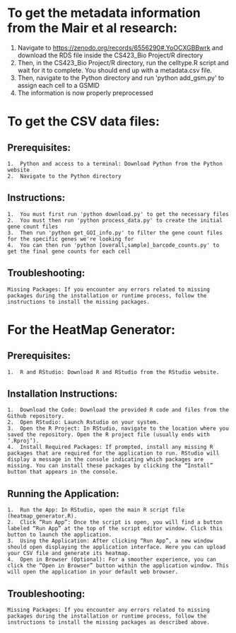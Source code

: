 # To get the metadata information from the Mair et al research:
  1.  Navigate to https://zenodo.org/records/6556290#.YoOCXGBBwrk and download the RDS file inside the CS423_Bio Project/R directory
  2.  Then, in the CS423_Bio Project/R directory, run the celltype.R script and wait for it to complete. You should end up with a metadata.csv file.
  3.  Then, navigate to the Python directory and run 'python add_gsm.py' to assign each cell to a GSMID
  4.  The information is now properly preprocessed


# To get the CSV data files:
  ## Prerequisites:
    1.	Python and access to a terminal: Download Python from the Python website
    2.	Navigate to the Python directory
  ## Instructions:
    1.	You must first run 'python download.py' to get the necessary files
    2.	You must then run 'python process_data.py' to create the initial gene count files
    3.	Then run 'python get_GOI_info.py' to filter the gene count files for the specific genes we're looking for
    4.	You can then run 'python [overall,sample]_barcode_counts.py' to get the final gene counts for each cell
  ## Troubleshooting:
    Missing Packages: If you encounter any errors related to missing packages during the installation or runtime process, follow the instructions to install the missing packages.


# For the HeatMap Generator:
 ## Prerequisites:
    1.	R and RStudio: Download R and RStudio from the RStudio website.
  ## Installation Instructions:
    1.	Download the Code: Download the provided R code and files from the Github repository.
    2.	Open RStudio: Launch Rstudio on your system.
    3.	Open the R Project: In RStudio, navigate to the location where you saved the repository. Open the R project file (usually ends with ‘.Rproj’).
    4.	Install Required Packages: If prompted, install any missing R packages that are required for the application to run. RStudio will display a message in the console indicating which packages are           missing. You can install these packages by clicking the “Install” button that appears in the console. 
  ## Running the Application:
    1.	Run the App: In RStudio, open the main R script file (heatmap_generator.R). 
    2.	Click “Run App”: Once the script is open, you will find a button labeled “Run App” at the top of the script editor window. Click this button to launch the application.
    3.	Using the Application: After clicking “Run App”, a new window should open displaying the application interface. Here you can upload your CSV file and generate its heatmap.
    4.	Open in Browser (Optional): For a smoother experience, you can click the “Open in Browser” button within the application window. This will open the application in your default web browser.
  ## Troubleshooting:
    Missing Packages: If you encounter any errors related to missing packages during the installation or runtime process, follow the instructions to install the missing packages as described above. 
